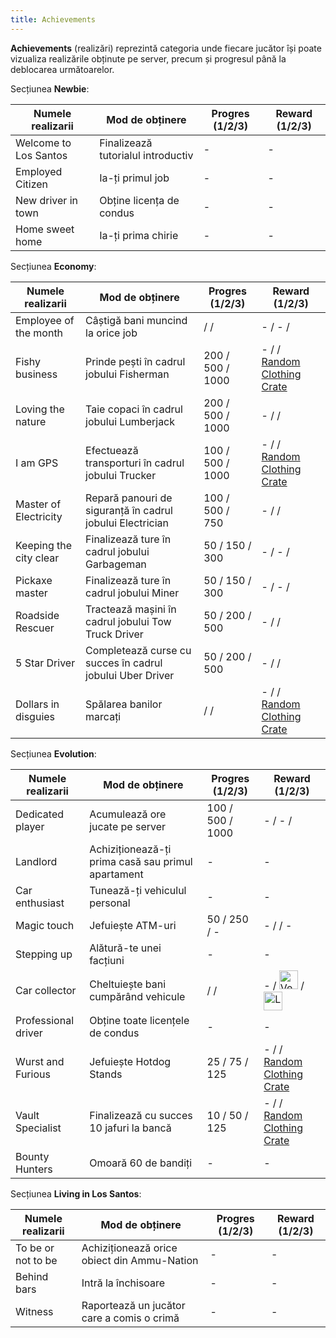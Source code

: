 ```yaml
---
title: Achievements
---
```


**Achievements** (realizări) reprezintă categoria unde fiecare jucător își poate vizualiza realizările obținute pe server, precum și progresul până la deblocarea următoarelor. 

Secțiunea **Newbie**: 

| Numele realizarii | Mod de obținere | Progres (1/2/3) | Reward (1/2/3) |
| --- | --- | --- | ------ |
| Welcome to Los Santos | Finalizează tutorialul introductiv | - | - |
| Employed Citizen | Ia-ți primul job | - | - |
| New driver in town | Obține licența de condus | - | - |
| Home sweet home | Ia-ți prima chirie | - | - |

Secțiunea **Economy**: 

| Numele realizarii | Mod de obținere | Progres (1/2/3) | Reward (1/2/3) |
| --- | --- | --- | ------- |
| Employee of the month | Câștigă bani muncind la orice job | <Dinero :amount='50000' /> / <Dinero :amount='150000' /> / <Dinero :amount='500000' /> | - / - / <gold :amount='200' /> |
| Fishy business | Prinde pești în cadrul jobului Fisherman | 200 / 500 / 1000 | - / <gold :amount='200' /> / [Random Clothing Crate](./referrals#clothing-crate) |
| Loving the nature | Taie copaci în cadrul jobului Lumberjack | 200 / 500 / 1000 | - / <gold :amount='200' /> / <gold :amount='500' /> |
| I am GPS | Efectuează transporturi în cadrul jobului Trucker | 100 / 500 / 1000 | - / <gold :amount='200' /> / [Random Clothing Crate](./referrals#clothing-crate) | 
| Master of Electricity | Repară panouri de siguranță în cadrul jobului Electrician | 100 / 500 / 750 | - / <gold :amount='200' /> / <gold :amount='500' /> |
| Keeping the city clear | Finalizează ture în cadrul jobului Garbageman | 50 / 150 / 300 | - / - / <gold :amount='200' /> |
| Pickaxe master | Finalizează ture în cadrul jobului Miner | 50 / 150 / 300 | - / - / <gold :amount='200' /> |
| Roadside Rescuer | Tractează mașini în cadrul jobului Tow Truck Driver | 50 / 200 / 500 | - / <gold :amount='250' /> / <gold :amount='500' /> |
| 5 Star Driver | Completează curse cu succes în cadrul jobului Uber Driver | 50 / 200 / 500 | - / <gold :amount='250' /> / <gold :amount='500' /> |
| Dollars in disguies | Spălarea banilor marcați | <MarkedMoney :amount="400000" /> / <MarkedMoney :amount="800000" /> / <MarkedMoney :amount="1600000" /> | - / <gold :amount='500' /> / [Random Clothing Crate](../general/referrals#clothing-crate) |

Secțiunea **Evolution**: 

| Numele realizarii | Mod de obținere | Progres (1/2/3) | Reward (1/2/3) |
| --- | --- | --- | --- |
| Dedicated player | Acumulează ore jucate pe server | 100 / 500 / 1000 | - / - / <gold :amount='200' /> |
| Landlord | Achiziționează-ți prima casă sau primul apartament | - | - |
| Car enthusiast | Tunează-ți vehiculul personal | - | - |
| Magic touch | Jefuiește ATM-uri | 50 / 250 / - | - / <gold :amount='500' /> / - |
| Stepping up | Alătură-te unei facțiuni | - | - |
| Car collector | Cheltuiește bani cumpărând vehicule | <Dinero :amount='200000' /> / <Dinero :amount='1000000' /> / <Dinero :amount='5000000' /> | - / <Image src="https://i.imgur.com/HDc8Xiu.png" alt="Vehicle Custom Color Ticket" width="30" label="Vehicle Custom Color Ticket" /> / <Image src="https://i.imgur.com/5lCArfs.png" alt="Luxury Vehicle Ticket" width="30" label="Luxury Vehicle Ticket" /> |
| Professional driver | Obține toate licențele de condus | - | - |
| Wurst and Furious | Jefuiește Hotdog Stands | 25 / 75 / 125 | - / <gold :amount='200' /> / [Random Clothing Crate](../general/referrals#clothing-crate) | 
| Vault Specialist | Finalizează cu succes 10 jafuri la bancă | 10 / 50 / 125 | - / <gold :amount='200' /> / [Random Clothing Crate](../general/referrals#clothing-crate) |
| Bounty Hunters | Omoară 60 de bandiți | - | - |

Secțiunea **Living in Los Santos**:  

| Numele realizarii | Mod de obținere | Progres (1/2/3) | Reward (1/2/3) |
| --- | --- | --- | --- |
| To be or not to be | Achiziționează orice obiect din Ammu-Nation | - | - |
| Behind bars | Intră la închisoare | - | - |
| Witness | Raportează un jucător care a comis o crimă | - | - |
